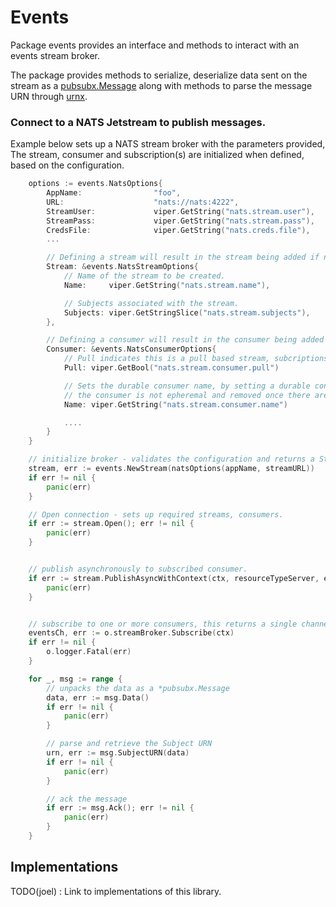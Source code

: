 # Events

Package events provides an interface and methods to interact with an events stream broker.

The package provides methods to serialize, deserialize data sent on the stream
as a [pubsubx.Message](https://github.com/infratographer/x/tree/main/pubsubx) along with methods
to parse the message URN through [urnx](https://github.com/infratographer/x/tree/main/urnx).


### Connect to a NATS Jetstream to publish messages.

Example below sets up a NATS stream broker with the parameters provided,
The stream, consumer and subscription(s) are initialized when defined, based on the configuration.

```go
	options := events.NatsOptions{
		AppName:                "foo",
		URL:                    "nats://nats:4222",
		StreamUser:             viper.GetString("nats.stream.user"),
		StreamPass:             viper.GetString("nats.stream.pass"),
		CredsFile:              viper.GetString("nats.creds.file"),
		...

		// Defining a stream will result in the stream being added if not present.
		Stream: &events.NatsStreamOptions{
			// Name of the stream to be created.
			Name:     viper.GetString("nats.stream.name"),

			// Subjects associated with the stream.
			Subjects: viper.GetStringSlice("nats.stream.subjects"),
		},

		// Defining a consumer will result in the consumer being added if not present.
		Consumer: &events.NatsConsumerOptions{
			// Pull indicates this is a pull based stream, subcriptions to it will be pull based.
			Pull: viper.GetBool("nats.stream.consumer.pull")

			// Sets the durable consumer name, by setting a durable consumer name
			// the consumer is not epheremal and removed once there are no subscribers.
			Name: viper.GetString("nats.stream.consumer.name")

			....
		}
	}

	// initialize broker - validates the configuration and returns a Stream
	stream, err := events.NewStream(natsOptions(appName, streamURL))
	if err != nil {
		panic(err)
	}

	// Open connection - sets up required streams, consumers.
	if err := stream.Open(); err != nil {
		panic(err)
	}


    // publish asynchronously to subscribed consumer.
	if err := stream.PublishAsyncWithContext(ctx, resourceTypeServer, eventTypeCreate, uuid.New(), &Server{}); err != nil {
		panic(err)
	}


	// subscribe to one or more consumers, this returns a single channel.
	eventsCh, err := o.streamBroker.Subscribe(ctx)
	if err != nil {
		o.logger.Fatal(err)
	}

	for _, msg := range {
		// unpacks the data as a *pubsubx.Message
		data, err := msg.Data()
		if err != nil {
			panic(err)
		}

		// parse and retrieve the Subject URN
		urn, err := msg.SubjectURN(data)
		if err != nil {
			panic(err)
		}

		// ack the message
		if err := msg.Ack(); err != nil {
			panic(err)
		}
	}
```

## Implementations

TODO(joel) : Link to implementations of this library.
